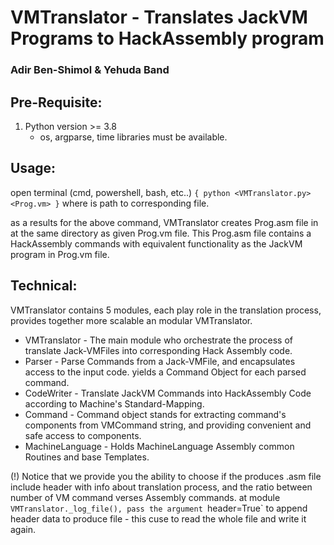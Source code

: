 # VMTranslator - Translates JackVM Programs to HackAssembly program
### Adir Ben-Shimol & Yehuda Band


## Pre-Requisite:
1. Python version >= 3.8
    - os, argparse, time libraries must be available.

## Usage:
open terminal (cmd, powershell, bash, etc..)
`{ python <VMTranslator.py> <Prog.vm> }`
where <xxx> is path to corresponding file.

as a results for the above command, VMTranslator creates
Prog.asm file in at the same directory as given Prog.vm file.
This Prog.asm file contains a HackAssembly commands with equivalent functionality as the JackVM program in Prog.vm file.


## Technical:
VMTranslator contains 5 modules, each play role in the translation process, provides together more scalable an modular VMTranslator.
- VMTranslator - The main module who orchestrate the process of translate Jack-VMFiles into corresponding Hack Assembly code.
- Parser - Parse Commands from a Jack-VMFile, and encapsulates access to the input code. yields a Command Object for each parsed command.
- CodeWriter - Translate JackVM Commands into HackAssembly Code according to Machine's Standard-Mapping.
- Command - Command object stands for extracting command's components from VMCommand string, and providing convenient and safe access to components.
- MachineLanguage - Holds MachineLanguage Assembly common Routines and base Templates.

(!) Notice that we provide you the ability to choose if the produces .asm file include header with info about translation process,
    and the ratio between number of VM command verses Assembly commands.
    at module `VMTranslator._log_file(), pass the argument `header=True` to append header data to produce file - this cuse to read the whole file and write it again.
